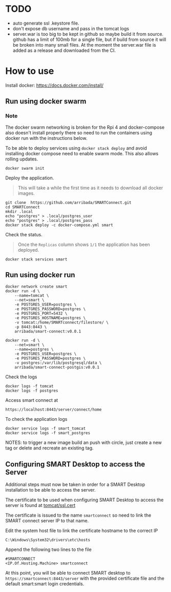 # TODO
 - auto generate ssl .keystore file.
 - don't expose db username and pass in the tomcat logs
 - server.war is too big to be kept in github so maybe build it from source. github has a limit of 100mb for a single file, but if build from source it will be broken into many small files. At the moment the server.war file is added as a release and downloaded from the CI.


# How to use

Install docker:
https://docs.docker.com/install/

## Run using docker swarm
### Note
The docker swarm networking is broken for the Rpi 4 and
docker-compose also doesn't install properly there so
need to run the containers using docker run with the instructions below.

To be able to deploy services using `docker stack deploy` and avoid installing docker compose need to enable swarm mode. 
This also allows rolling updates.

```
docker swarm init
```
Deploy the application.
> This will take a while the first time as it needs to download all docker images.
```
git clone  https://github.com/arribada/SMARTConnect.git
cd SMARTConnect
mkdir .local
echo "postgres" > .local/postgres_user 
echo "postgres" > .local/postgres_pass
docker stack deploy -c docker-compose.yml smart
```

Check the status.
> Once the `Replicas` column shows `1/1` the application has been deployed.
```
docker stack services smart
```

## Run using docker run
```
docker network create smart
docker run -d \
    --name=tomcat \
    --net=smart \
    -e POSTGRES_USER=postgres \
    -e POSTGRES_PASSWORD=postgres \
    -e POSTGRES_PORT=5432 \
    -e POSTGRES_HOSTNAME=postgres \
    -v tomcat:/home/SMARTconnect/filestore/ \
    -p 8443:8443 \
    arribada/smart-connect:v0.0.1

docker run -d \
    --net=smart \
    --name=postgres \
    -e POSTGRES_USER=postgres \
    -e POSTGRES_PASSWORD=postgres \
    -v postgres:/var/lib/postgresql/data \
    arribada/smart-connect-postgis:v0.0.1
```

Check the logs
```
docker logs -f tomcat
docker logs -f postgres
```

Access smart connect at 
```
https://localhost:8443/server/connect/home
```

To check the application logs
```
docker service logs -f smart_tomcat
docker service logs -f smart_postgres
```

NOTES:
to trigger a new image build an push with circle, just create a new tag or delete and recreate an existing tag.


## Configuring SMART Desktop to access the Server

Additional steps must now be taken in order for a SMART Desktop installation to be able to access the server.

The certificate to be used when configuring SMART Desktop to access the server is found at [tomcat/ssl.cert](tomcat/ssl.cert)

The certificate is issued to the name `smartconnect` so need to link the SMART connect server IP to that name.


Edit the system host file to link the certificate hostname to the correct IP

`C:\Windows\System32\drivers\etc\hosts`

Append the following two lines to the file

```
#SMARTCONNECT
<IP.Of.Hosting.Machine> smartconnect
```

At this point, you will be able to connect SMART desktop to `https://smartconnect:8443/server` with the provided certificate file and the default smart:smart login credentials. 
